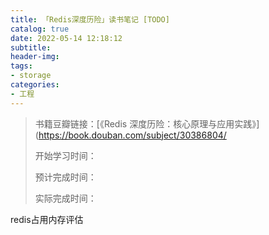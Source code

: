 ```yaml
---
title: 「Redis深度历险」读书笔记 [TODO]
catalog: true
date: 2022-05-14 12:18:12
subtitle:
header-img:
tags:
- storage
categories:
- 工程
---
```


> 书籍豆瓣链接：[《Redis 深度历险：核心原理与应用实践》](https://book.douban.com/subject/30386804/
> 
> 开始学习时间：
> 
> 预计完成时间：
> 
> 实际完成时间：

redis占用内存评估